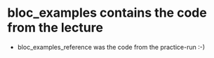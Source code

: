 # bloc_examples contains the code from the lecture

- bloc_examples_reference was the code from the practice-run :-)